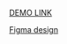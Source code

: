 [DEMO LINK](https://ksenia-didukh.github.io/landing-creative-bakery/)

[Figma design](https://www.figma.com/file/dY3izAm0Vspsmra4lQWQIP/Bakerlab_FE-students?node-id=11342%3A1117)